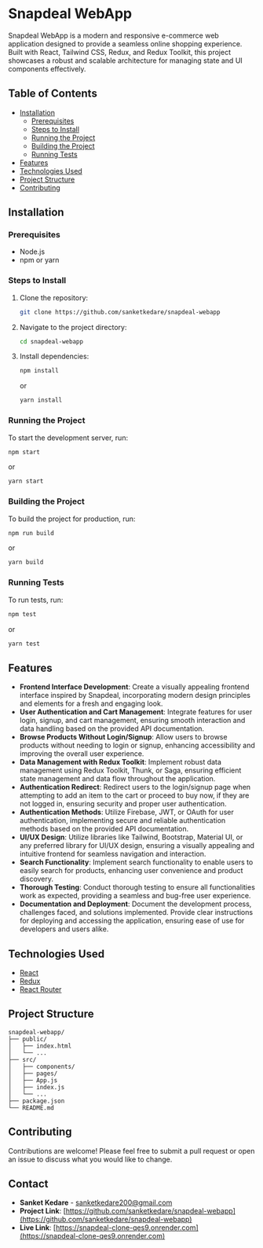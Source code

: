 # Snapdeal WebApp

Snapdeal WebApp is a modern and responsive e-commerce web application designed to provide a seamless online shopping experience. Built with React, Tailwind CSS, Redux, and Redux Toolkit, this project showcases a robust and scalable architecture for managing state and UI components effectively.

## Table of Contents
- [Installation](#installation)
  - [Prerequisites](#prerequisites)
  - [Steps to Install](#steps-to-install)
  - [Running the Project](#running-the-project)
  - [Building the Project](#building-the-project)
  - [Running Tests](#running-tests)
- [Features](#features)
- [Technologies Used](#technologies-used)
- [Project Structure](#project-structure)
- [Contributing](#contributing)


## Installation

### Prerequisites
- Node.js
- npm or yarn

### Steps to Install
1. Clone the repository:
   ```sh
   git clone https://github.com/sanketkedare/snapdeal-webapp
   ```
2. Navigate to the project directory:
   ```sh
   cd snapdeal-webapp
   ```
3. Install dependencies:
   ```sh
   npm install
   ```
   or
   ```sh
   yarn install
   ```

### Running the Project
To start the development server, run:
```sh
npm start
```
or
```sh
yarn start
```

### Building the Project
To build the project for production, run:
```sh
npm run build
```
or
```sh
yarn build
```

### Running Tests
To run tests, run:
```sh
npm test
```
or
```sh
yarn test
```

## Features
- **Frontend Interface Development**: Create a visually appealing frontend interface inspired by Snapdeal, incorporating modern design principles and elements for a fresh and engaging look.
- **User Authentication and Cart Management**: Integrate features for user login, signup, and cart management, ensuring smooth interaction and data handling based on the provided API documentation.
- **Browse Products Without Login/Signup**: Allow users to browse products without needing to login or signup, enhancing accessibility and improving the overall user experience.
- **Data Management with Redux Toolkit**: Implement robust data management using Redux Toolkit, Thunk, or Saga, ensuring efficient state management and data flow throughout the application.
- **Authentication Redirect**: Redirect users to the login/signup page when attempting to add an item to the cart or proceed to buy now, if they are not logged in, ensuring security and proper user authentication.
- **Authentication Methods**: Utilize Firebase, JWT, or OAuth for user authentication, implementing secure and reliable authentication methods based on the provided API documentation.
- **UI/UX Design**: Utilize libraries like Tailwind, Bootstrap, Material UI, or any preferred library for UI/UX design, ensuring a visually appealing and intuitive frontend for seamless navigation and interaction.
- **Search Functionality**: Implement search functionality to enable users to easily search for products, enhancing user convenience and product discovery.
- **Thorough Testing**: Conduct thorough testing to ensure all functionalities work as expected, providing a seamless and bug-free user experience.
- **Documentation and Deployment**: Document the development process, challenges faced, and solutions implemented. Provide clear instructions for deploying and accessing the application, ensuring ease of use for developers and users alike.

## Technologies Used
- [React](https://reactjs.org/)
- [Redux](https://redux.js.org/)
- [React Router](https://reactrouter.com/)

## Project Structure
```
snapdeal-webapp/
├── public/
│   ├── index.html
│   └── ...
├── src/
│   ├── components/
│   ├── pages/
│   ├── App.js
│   ├── index.js
│   └── ...
├── package.json
└── README.md
```

## Contributing
Contributions are welcome! Please feel free to submit a pull request or open an issue to discuss what you would like to change.


## Contact
- **Sanket Kedare** - [sanketkedare200@gmail.com](mailto:sanketkedare200@gmail.com)
- **Project Link**: [https://github.com/sanketkedare/snapdeal-webapp](https://github.com/sanketkedare/snapdeal-webapp)
- **Live Link**: [https://snapdeal-clone-qes9.onrender.com](https://snapdeal-clone-qes9.onrender.com)

